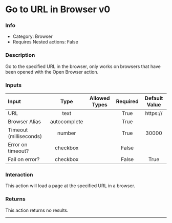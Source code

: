 # Go to URL in Browser v0

### Info

- Category: Browser
- Requires Nested actions: False


### Description
Go to the specified URL in the browser, only works on browsers that have been opened with the Open Browser action.


### Inputs

| Input | Type | Allowed Types | Required |  Default Value |
| :--- | :---: | :---: | :---: | :---: |
| URL | text |  | True | https:// |
| Browser Alias | autocomplete |  | True |  |
| Timeout (milliseconds) | number |  | True | 30000 |
| Error on timeout? | checkbox |  | False |  |
| Fail on error? | checkbox |  | False | True |


### Interaction
This action will load a page at the specified URL in a browser.

### Returns
This action returns no results.

---